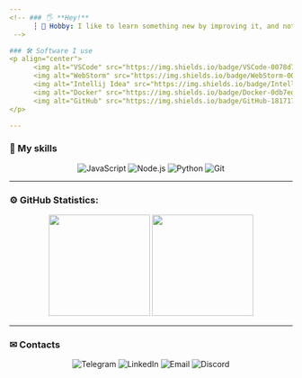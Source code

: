 ```yaml
---
<!-- ### 🖐 **Hey!**
      ┆ 🧪 Hobby: I like to learn something new by improving it, and not just steal some code.
 -->

### 🛠 Software I use
<p align="center">
      <img alt="VSCode" src="https://img.shields.io/badge/VSCode-0078d7?&style=for-the-badge&logo=visual-studio-code&logoColor=white" />
      <img alt="WebStorm" src="https://img.shields.io/badge/WebStorm-000000?style=for-the-badge&logo=webstorm&logoColor=00b8f5" />
      <img alt="Intellij Idea" src="https://img.shields.io/badge/Intellij%20Idea%20%20-fe315d?&style=for-the-badge&logo=intellij-idea&logoColor=white" />
      <img alt="Docker" src="https://img.shields.io/badge/Docker-0db7ed?style=for-the-badge&logo=docker&logoColor=white" />
      <img alt="GitHub" src="https://img.shields.io/badge/GitHub-181717?style=for-the-badge&logo=github&logoColor=white" />
</p>

---
```


### 🔑 My skills
<p align="center">
      <img alt="JavaScript" src="https://img.shields.io/badge/JavaScript-F7DF1E?&style=for-the-badge&logo=JavaScript&logoColor=222222" />
      <img alt="Node.js" src="https://img.shields.io/badge/Node.js-339933?style=for-the-badge&logo=node.js&logoColor=white" />
      <img alt="Python" src="https://img.shields.io/badge/Python-3776AB?style=for-the-badge&logo=Python&logoColor=white" />
      <img alt="Git" src="https://img.shields.io/badge/Git-F05032?style=for-the-badge&logo=git&logoColor=white" />
</p>

---

### ⚙️ GitHub Statistics:

<div align="center">
      <img height="180em" src="https://github-readme-stats.vercel.app/api?username=neisvestny&show_icons=true&theme=dark&count_private=true&include_all_commits=true"/>
      <img height="180em" src="https://github-readme-stats.vercel.app/api/top-langs/?username=neisvestny&layout=compact&theme=dark"/>
</div>

---

### ✉ Contacts
<p align= "center" style="text-decoration: none;">
      <a href="https://t.me/neisvestny" style="text-decoration: none;"> 
            <img alt="Telegram" src="https://img.shields.io/badge/Telegram-2CA5E0?&style=for-the-badge&logo=Telegram&logoColor=white" /> 
      </a>
      <a href="https://www.linkedin.com/in/neisvestny/" style="text-decoration: none;"> 
            <img alt="LinkedIn" src="https://img.shields.io/badge/LinkedIn-0077B5?&style=for-the-badge&logo=LinkedIn&logoColor=white" /> 
      </a>
      <a href="mailto:kishkunou_ruslan@mail.ru" style="text-decoration: none;"> 
            <img alt="Email" src="https://img.shields.io/badge/Email-D14836?&style=for-the-badge&logo=Gmail&logoColor=white" /> 
      </a>
      <a href="https://discord.com/users/681228391508213830" style="text-decoration: none;"> 
            <img alt="Discord" src="https://img.shields.io/badge/Discord-7289DA?&style=for-the-badge&logo=Discord&logoColor=white" /> 
      </a>
</p>
